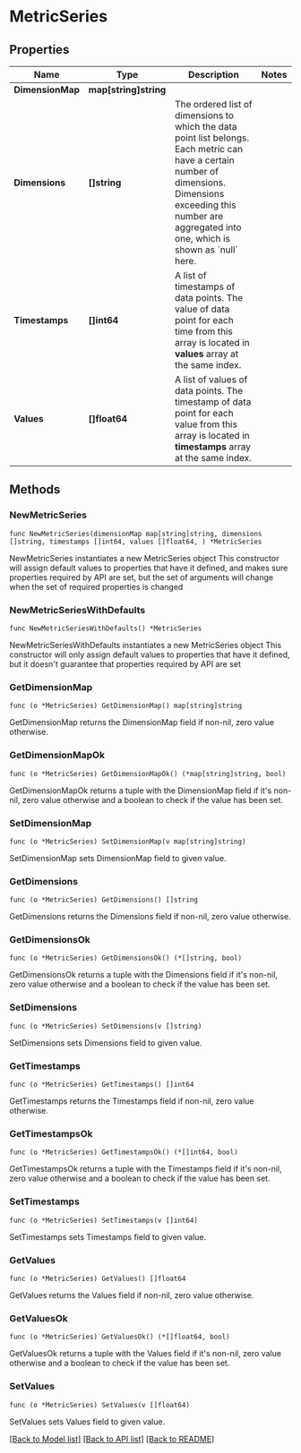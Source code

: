 # MetricSeries

## Properties

Name | Type | Description | Notes
------------ | ------------- | ------------- | -------------
**DimensionMap** | **map[string]string** |  | 
**Dimensions** | **[]string** | The ordered list of dimensions to which the data point list belongs.    Each metric can have a certain number of dimensions. Dimensions exceeding this number are aggregated into one, which is shown as &#x60;null&#x60; here. | 
**Timestamps** | **[]int64** | A list of timestamps of data points.   The value of data point for each time from this array is located in **values** array at the same index. | 
**Values** | **[]float64** | A list of values of data points.   The timestamp of data point for each value from this array is located in **timestamps** array at the same index. | 

## Methods

### NewMetricSeries

`func NewMetricSeries(dimensionMap map[string]string, dimensions []string, timestamps []int64, values []float64, ) *MetricSeries`

NewMetricSeries instantiates a new MetricSeries object
This constructor will assign default values to properties that have it defined,
and makes sure properties required by API are set, but the set of arguments
will change when the set of required properties is changed

### NewMetricSeriesWithDefaults

`func NewMetricSeriesWithDefaults() *MetricSeries`

NewMetricSeriesWithDefaults instantiates a new MetricSeries object
This constructor will only assign default values to properties that have it defined,
but it doesn't guarantee that properties required by API are set

### GetDimensionMap

`func (o *MetricSeries) GetDimensionMap() map[string]string`

GetDimensionMap returns the DimensionMap field if non-nil, zero value otherwise.

### GetDimensionMapOk

`func (o *MetricSeries) GetDimensionMapOk() (*map[string]string, bool)`

GetDimensionMapOk returns a tuple with the DimensionMap field if it's non-nil, zero value otherwise
and a boolean to check if the value has been set.

### SetDimensionMap

`func (o *MetricSeries) SetDimensionMap(v map[string]string)`

SetDimensionMap sets DimensionMap field to given value.


### GetDimensions

`func (o *MetricSeries) GetDimensions() []string`

GetDimensions returns the Dimensions field if non-nil, zero value otherwise.

### GetDimensionsOk

`func (o *MetricSeries) GetDimensionsOk() (*[]string, bool)`

GetDimensionsOk returns a tuple with the Dimensions field if it's non-nil, zero value otherwise
and a boolean to check if the value has been set.

### SetDimensions

`func (o *MetricSeries) SetDimensions(v []string)`

SetDimensions sets Dimensions field to given value.


### GetTimestamps

`func (o *MetricSeries) GetTimestamps() []int64`

GetTimestamps returns the Timestamps field if non-nil, zero value otherwise.

### GetTimestampsOk

`func (o *MetricSeries) GetTimestampsOk() (*[]int64, bool)`

GetTimestampsOk returns a tuple with the Timestamps field if it's non-nil, zero value otherwise
and a boolean to check if the value has been set.

### SetTimestamps

`func (o *MetricSeries) SetTimestamps(v []int64)`

SetTimestamps sets Timestamps field to given value.


### GetValues

`func (o *MetricSeries) GetValues() []float64`

GetValues returns the Values field if non-nil, zero value otherwise.

### GetValuesOk

`func (o *MetricSeries) GetValuesOk() (*[]float64, bool)`

GetValuesOk returns a tuple with the Values field if it's non-nil, zero value otherwise
and a boolean to check if the value has been set.

### SetValues

`func (o *MetricSeries) SetValues(v []float64)`

SetValues sets Values field to given value.



[[Back to Model list]](../README.md#documentation-for-models) [[Back to API list]](../README.md#documentation-for-api-endpoints) [[Back to README]](../README.md)


